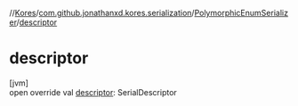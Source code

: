 //[Kores](../../../index.md)/[com.github.jonathanxd.kores.serialization](../index.md)/[PolymorphicEnumSerializer](index.md)/[descriptor](descriptor.md)

# descriptor

[jvm]\
open override val [descriptor](descriptor.md): SerialDescriptor

